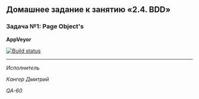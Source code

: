 ## Домашнее задание к занятию «2.4. BDD»

### Задача №1: Page Object's

**AppVeyor**

[![Build status](https://ci.appveyor.com/api/projects/status/xyyasvtmvrhcdqe1?svg=true)](https://ci.appveyor.com/project/Kanger79/hw-8-6-1-page-object)


***

*Исполнитель*

*Кангер Дмитрий*

*QA-60*
